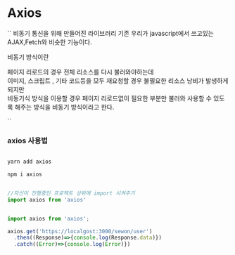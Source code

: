 # Axios

``
비동기 통신을 위해 만들어진 라이브러리 
기존 우리가 javascript에서 쓰고있는 AJAX,Fetch와  비슷한 기능이다.

비동기 방식이란  


페이지 리로드의 경우 전체 리소스를 다시 불러와야하는데 <br/>
이미지, 스크립트 , 기타 코드등을 모두 재요청할 경우 불필요한 리소스 낭비가 발생하게 되지만<br/>
비동기식 방식을 이용할 경우 페이지 리로드없이 필요한 부분만 불러와 사용할 수 있도록 해주는 방식을 비동기 방식이라고 한다.

``

### axios 사용법

```js

yarn add axios

npm i axios


//자신이 진행중인 프로젝트 상위에 import 시켜주기
import axios from 'axios'

```

```js

import axios from 'axios';

axios.get('https://localgost:3000/sewon/user')
  .then((Response)=>{console.log(Response.data)})
  .catch((Error)=>{console.log(Error)})

```








